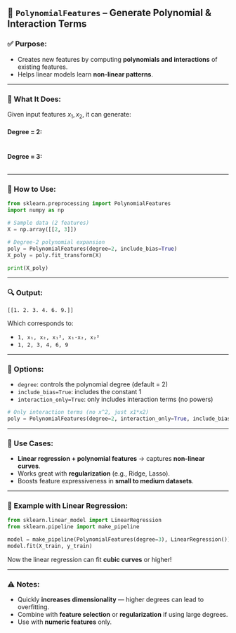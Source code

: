## 🔹 `PolynomialFeatures` – Generate Polynomial & Interaction Terms

### ✅ Purpose:

* Creates new features by computing **polynomials and interactions** of existing features.
* Helps linear models learn **non-linear patterns**.

---

### 📌 What It Does:

Given input features $x_1, x_2$, it can generate:

#### Degree = 2:

<div align="center">
  <img src="https://github.com/user-attachments/assets/3c8898df-2783-423e-bfe1-f26e9f82a3c0" alt="" />
</div>

#### Degree = 3:

<div align="center">
  <img src="https://github.com/user-attachments/assets/fb7b5e46-6724-43ce-bef7-1bd202b6b607" alt="" />
</div>

---

### 🔧 How to Use:

```python
from sklearn.preprocessing import PolynomialFeatures
import numpy as np

# Sample data (2 features)
X = np.array([[2, 3]])

# Degree-2 polynomial expansion
poly = PolynomialFeatures(degree=2, include_bias=True)
X_poly = poly.fit_transform(X)

print(X_poly)
```

---

### 🔍 Output:

```plaintext
[[1. 2. 3. 4. 6. 9.]]
```

Which corresponds to:

* ```1, x₁, x₂, x₁², x₁·x₂, x₂²```
* ```1, 2, 3, 4, 6, 9```

---

### 🔄 Options:

* `degree`: controls the polynomial degree (default = 2)
* `include_bias=True`: includes the constant 1
* `interaction_only=True`: only includes interaction terms (no powers)

```python
# Only interaction terms (no x^2, just x1*x2)
poly = PolynomialFeatures(degree=2, interaction_only=True, include_bias=False)
```

---

### 📌 Use Cases:

* **Linear regression + polynomial features** → captures **non-linear curves**.
* Works great with **regularization** (e.g., Ridge, Lasso).
* Boosts feature expressiveness in **small to medium datasets**.

---

### 🧠 Example with Linear Regression:

```python
from sklearn.linear_model import LinearRegression
from sklearn.pipeline import make_pipeline

model = make_pipeline(PolynomialFeatures(degree=3), LinearRegression())
model.fit(X_train, y_train)
```

Now the linear regression can fit **cubic curves** or higher!

---

### ⚠️ Notes:

* Quickly **increases dimensionality** — higher degrees can lead to overfitting.
* Combine with **feature selection** or **regularization** if using large degrees.
* Use with **numeric features** only.

